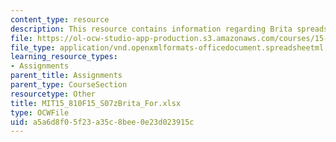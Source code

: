 ```yaml
---
content_type: resource
description: This resource contains information regarding Brita spreadsheet.
file: https://ol-ocw-studio-app-production.s3.amazonaws.com/courses/15-810-marketing-management-analytics-frameworks-and-applications-fall-2015/a5a6d8f05f23a35c8bee0e23d023915c_MIT15_810F15_S07zBrita_For.xlsx
file_type: application/vnd.openxmlformats-officedocument.spreadsheetml.sheet
learning_resource_types:
- Assignments
parent_title: Assignments
parent_type: CourseSection
resourcetype: Other
title: MIT15_810F15_S07zBrita_For.xlsx
type: OCWFile
uid: a5a6d8f0-5f23-a35c-8bee-0e23d023915c
---
```

